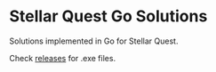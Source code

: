 # Stellar Quest Go Solutions
Solutions implemented in Go for Stellar Quest.

Check [releases](https://github.com/altugbakan/stellar-quest-go/releases/tag/v1.0) for .exe files.
